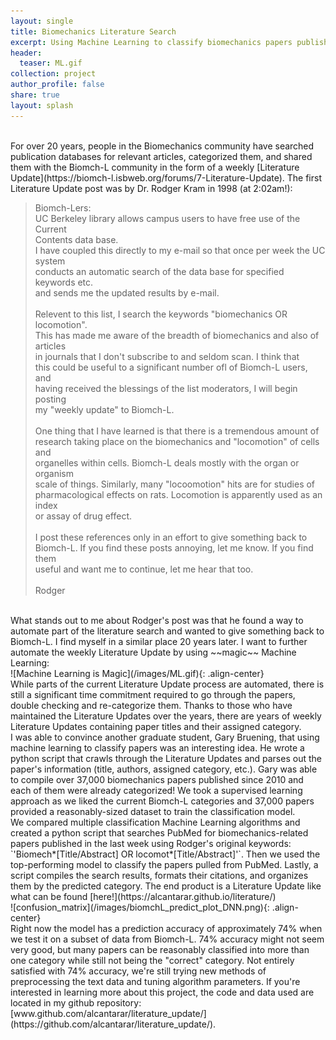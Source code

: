 ```yaml
---
layout: single
title: Biomechanics Literature Search
excerpt: Using Machine Learning to classify biomechanics papers published in the last week
header:
  teaser: ML.gif
collection: project
author_profile: false
share: true
layout: splash
---
```

<br>
For over 20 years, people in the Biomechanics community have searched publication databases for relevant articles, categorized them, and shared them with the Biomch-L community in the form of a weekly [Literature Update](https://biomch-l.isbweb.org/forums/7-Literature-Update). The first Literature Update post was by Dr. Rodger Kram in 1998 (at 2:02am!): 

>Biomch-Lers:  
UC Berkeley library allows campus users to have free use of the Current  
Contents data base.  
I have coupled this directly to my e-mail so that once per week the UC system  
conducts an automatic search of the data base for specified keywords etc.  
and sends me the updated results by e-mail.  
><br>
>Relevent to this list, I search the keywords "biomechanics OR locomotion".  
This has made me aware of the breadth of biomechanics and also of articles  
in journals that I don't subscribe to and seldom scan. I think that  
this could be useful to a significant number ofl of Biomch-L users, and  
having received the blessings of the list moderators, I will begin posting  
my "weekly update" to Biomch-L.  
><br>
>One thing that I have learned is that there is a tremendous amount of  
research taking place on the biomechanics and "locomotion" of cells and  
organelles within cells. Biomch-L deals mostly with the organ or organism  
scale of things. Similarly, many "locoomotion" hits are for studies of  
pharmacological effects on rats. Locomotion is apparently used as an index  
or assay of drug effect.  
><br>
>I post these references only in an effort to give something back to  
Biomch-L. If you find these posts annoying, let me know. If you find them  
useful and want me to continue, let me hear that too.  
><br>
>Rodger 

<br>
What stands out to me about Rodger's post was that he found a way to automate part of the literature search and wanted to give something back to Biomch-L. I find myself in a similar place 20 years later. I want to further automate the weekly Literature Update by using ~~magic~~ Machine Learning:  
<br>  
![Machine Learning is Magic](/images/ML.gif){: .align-center}  
<br>  
While parts of the current Literature Update process are automated, there is still a significant time commitment required to go through the papers, double checking and re-categorize them. Thanks to those who have maintained the Literature Updates over the years, there are years of weekly Literature Updates containing paper titles and their assigned category. 
<br>  
I was able to convince another graduate student, Gary Bruening, that using machine learning to classify papers was an interesting idea. He wrote a python script that crawls through the Literature Updates and parses out the paper's information (title, authors, assigned category, etc.). Gary was able to compile over 37,000 biomechanics papers published since 2010 and each of them were already categorized! We took a supervised learning approach as we liked the current Biomch-L categories and 37,000 papers provided a reasonably-sized dataset to train the classification model. 
<br>  
We compared multiple classification Machine Learning algorithms and created a python script that searches PubMed for biomechanics-related papers published in the last week using Rodger's original keywords: `'Biomech*[Title/Abstract] OR locomot*[Title/Abstract]'`. Then we used the top-performing model to classify the papers pulled from PubMed. Lastly, a script compiles the search results, formats their citations, and organizes them by the predicted category. The end product is a Literature Update like what can be found [here!](https://alcantarar.github.io/literature/) 
<br>  
![confusion_matrix](/images/biomchL_predict_plot_DNN.png){: .align-center}  
<br>
Right now the model has a prediction accuracy of approximately 74% when we test it on a subset of data from Biomch-L. 74% accuracy might not seem very good, but many papers can be reasonably classified into more than one category while still not being the "correct" category. Not entirely satisfied with 74% accuracy, we're still trying new methods of preprocessing the text data and tuning algorithm parameters. If you're interested in learning more about this project, the code and data used are located in my github repository: [www.github.com/alcantarar/literature_update/](https://github.com/alcantarar/literature_update/).



